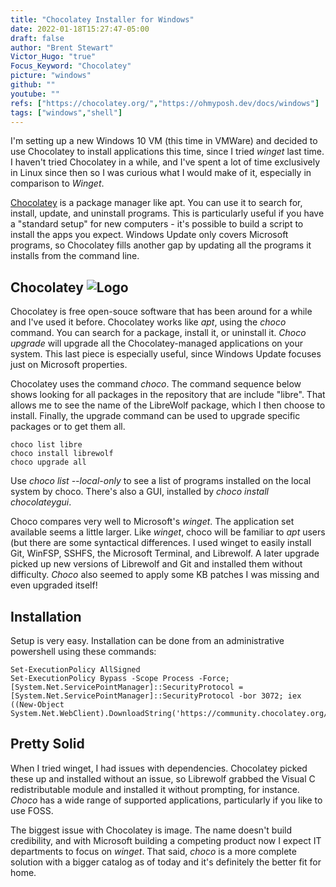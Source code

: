 ```yaml
---
title: "Chocolatey Installer for Windows"
date: 2022-01-18T15:27:47-05:00
draft: false
author: "Brent Stewart"
Victor_Hugo: "true"
Focus_Keyword: "Chocolatey"
picture: "windows"
github: ""
youtube: ""
refs: ["https://chocolatey.org/","https://ohmyposh.dev/docs/windows"]
tags: ["windows","shell"]
---
```

I'm setting up a new Windows 10 VM (this time in VMWare) and decided to use Chocolatey to install applications this time, since I tried _winget_ last time.  I haven't tried Chocolatey in a while, and I've spent a lot of time exclusively in Linux since then so I was curious what I would make of it, especially in comparison to _Winget_.

[Chocolatey](https://chocolatey.org/) is a package manager like apt.  You can use it to search for, install, update, and uninstall programs.  This is particularly useful if you have a "standard setup" for new computers - it's possible to build a script to install the apps you expect.  Windows Update only covers Microsoft programs, so Chocolatey fills another gap by updating all the programs it installs from the command line. 


## Chocolatey ![Logo](/chco-square.svg#floatsmallleft)
Chocolatey is free open-souce software that has been around for a while and I've used it before.  Chocolatey works like _apt_, using the _choco_ command.  You can search for a package, install it, or uninstall it. _Choco upgrade_ will upgrade all the Chocolatey-managed applications on your system.  This last piece is especially useful, since Windows Update focuses just on Microsoft properties.

Chocolatey uses the command _choco_.  The command sequence below shows looking for all packages in the repository that are include "libre".  That allows me to see the name of the LibreWolf package, which I then choose to install.  Finally, the upgrade command can be used to upgrade specific packages or to get them all.

    choco list libre
    choco install librewolf
    choco upgrade all

Use _choco list --local-only_ to see a list of programs installed on the local system by choco.  There's also a GUI, installed by _choco install chocolateygui_.  

Choco compares very well to Microsoft's _winget_.  The application set available seems a little larger.  Like _winget_, choco will be familiar to _apt_ users (but there are some syntactical differences.  I used winget to easily install Git, WinFSP, SSHFS, the Microsoft Terminal, and Librewolf.   A later upgrade picked up new versions of Librewolf and Git and installed them without difficulty.   _Choco_ also seemed to apply some KB patches I was missing and even upgraded itself!

## Installation
Setup is very easy.  Installation can be done from an administrative powershell using these commands:

    Set-ExecutionPolicy AllSigned
    Set-ExecutionPolicy Bypass -Scope Process -Force; [System.Net.ServicePointManager]::SecurityProtocol = [System.Net.ServicePointManager]::SecurityProtocol -bor 3072; iex ((New-Object System.Net.WebClient).DownloadString('https://community.chocolatey.org/install.ps1'))
    
## Pretty Solid

When I tried winget, I had issues with dependencies.  Chocolatey picked these up and installed without an issue, so Librewolf grabbed the Visual C redistributable module and installed it without prompting, for instance.  _Choco_ has a wide range of supported applications, particularly if you like to use FOSS.

The biggest issue with Chocolatey is image.  The name doesn't build credibility, and with Microsoft building a competing product now I expect IT departments to focus on _winget_.  That said, _choco_ is a more complete solution with a bigger catalog as of today and it's definitely the better fit for home.

